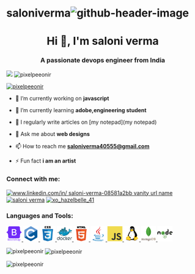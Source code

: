 # saloniverma![github-header-image](https://github.com/user-attachments/assets/35579a60-3df5-4d3e-a457-cc30ca063edf)
<h1 align="center">Hi 👋, I'm saloni verma</h1>
<h3 align="center">A passionate devops engineer from India</h3>
<img align ='right" alt="coding" width='400" src=https://encrypted-tbn0.gstatic.com/images?q=tbn:ANd9GcSul2xsoMWnHckE4Uw49QeKoB9JDzCL2kJdMA&s

<p align="left"> <img src="https://komarev.com/ghpvc/?username=pixelpeeonir&label=Profile%20views&color=0e75b6&style=flat" alt="pixelpeeonir" /> </p>

<p align="left"> <a href="https://github.com/ryo-ma/github-profile-trophy"><img src="https://github-profile-trophy.vercel.app/?username=pixelpeeonir" alt="pixelpeeonir" /></a> </p>

- 🔭 I’m currently working on **javascript**

- 🌱 I’m currently learning **adobe,engineering student**

- 📝 I regularly write articles on [my notepad](my notepad)

- 💬 Ask me about **web designs**

- 📫 How to reach me **saloniverma40555@gmail.com**

- ⚡ Fun fact **i am an artist**

<h3 align="left">Connect with me:</h3>
<p align="left">
<a href="https://linkedin.com/in/www.linkedin.com/in/ saloni-verma-08581a2bb vanity url name" target="blank"><img align="center" src="https://raw.githubusercontent.com/rahuldkjain/github-profile-readme-generator/master/src/images/icons/Social/linked-in-alt.svg" alt="www.linkedin.com/in/ saloni-verma-08581a2bb vanity url name" height="30" width="40" /></a>
<a href="https://fb.com/saloni verma" target="blank"><img align="center" src="https://raw.githubusercontent.com/rahuldkjain/github-profile-readme-generator/master/src/images/icons/Social/facebook.svg" alt="saloni verma" height="30" width="40" /></a>
<a href="https://instagram.com/xo_hazelbelle_41" target="blank"><img align="center" src="https://raw.githubusercontent.com/rahuldkjain/github-profile-readme-generator/master/src/images/icons/Social/instagram.svg" alt="xo_hazelbelle_41" height="30" width="40" /></a>
</p>

<h3 align="left">Languages and Tools:</h3>
<p align="left"> <a href="https://getbootstrap.com" target="_blank" rel="noreferrer"> <img src="https://raw.githubusercontent.com/devicons/devicon/master/icons/bootstrap/bootstrap-plain-wordmark.svg" alt="bootstrap" width="40" height="40"/> </a> <a href="https://www.cprogramming.com/" target="_blank" rel="noreferrer"> <img src="https://raw.githubusercontent.com/devicons/devicon/master/icons/c/c-original.svg" alt="c" width="40" height="40"/> </a> <a href="https://www.w3schools.com/css/" target="_blank" rel="noreferrer"> <img src="https://raw.githubusercontent.com/devicons/devicon/master/icons/css3/css3-original-wordmark.svg" alt="css3" width="40" height="40"/> </a> <a href="https://www.docker.com/" target="_blank" rel="noreferrer"> <img src="https://raw.githubusercontent.com/devicons/devicon/master/icons/docker/docker-original-wordmark.svg" alt="docker" width="40" height="40"/> </a> <a href="https://www.w3.org/html/" target="_blank" rel="noreferrer"> <img src="https://raw.githubusercontent.com/devicons/devicon/master/icons/html5/html5-original-wordmark.svg" alt="html5" width="40" height="40"/> </a> <a href="https://www.java.com" target="_blank" rel="noreferrer"> <img src="https://raw.githubusercontent.com/devicons/devicon/master/icons/java/java-original.svg" alt="java" width="40" height="40"/> </a> <a href="https://developer.mozilla.org/en-US/docs/Web/JavaScript" target="_blank" rel="noreferrer"> <img src="https://raw.githubusercontent.com/devicons/devicon/master/icons/javascript/javascript-original.svg" alt="javascript" width="40" height="40"/> </a> <a href="https://www.linux.org/" target="_blank" rel="noreferrer"> <img src="https://raw.githubusercontent.com/devicons/devicon/master/icons/linux/linux-original.svg" alt="linux" width="40" height="40"/> </a> <a href="https://www.mongodb.com/" target="_blank" rel="noreferrer"> <img src="https://raw.githubusercontent.com/devicons/devicon/master/icons/mongodb/mongodb-original-wordmark.svg" alt="mongodb" width="40" height="40"/> </a> <a href="https://nodejs.org" target="_blank" rel="noreferrer"> <img src="https://raw.githubusercontent.com/devicons/devicon/master/icons/nodejs/nodejs-original-wordmark.svg" alt="nodejs" width="40" height="40"/> </a> </p>

<p><img align="left" src="https://github-readme-stats.vercel.app/api/top-langs?username=pixelpeeonir&show_icons=true&locale=en&layout=compact" alt="pixelpeeonir" /></p>

<p>&nbsp;<img align="center" src="https://github-readme-stats.vercel.app/api?username=pixelpeeonir&show_icons=true&locale=en" alt="pixelpeeonir" /></p>

<p><img align="center" src="https://github-readme-streak-stats.herokuapp.com/?user=pixelpeeonir&" alt="pixelpeeonir" /></p>

